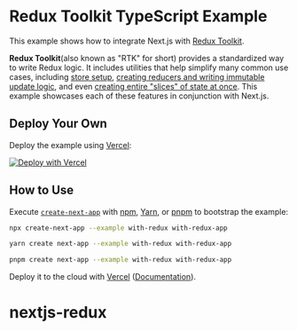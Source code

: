 # Redux Toolkit TypeScript Example

This example shows how to integrate Next.js with [Redux Toolkit](https://redux-toolkit.js.org).

**Redux Toolkit**(also known as "RTK" for short) provides a standardized way to write Redux logic. It includes utilities that help simplify many common use cases, including [store setup](https://redux-toolkit.js.org/api/configureStore), [creating reducers and writing immutable update logic](https://redux-toolkit.js.org/api/createreducer), and even [creating entire "slices" of state at once](https://redux-toolkit.js.org/api/createslice). This example showcases each of these features in conjunction with Next.js.

## Deploy Your Own

Deploy the example using [Vercel](https://vercel.com?utm_source=github&utm_medium=readme&utm_campaign=next-example):

[![Deploy with Vercel](https://vercel.com/button)](https://vercel.com/new/clone?repository-url=https://github.com/vercel/next.js/tree/canary/examples/with-redux&project-name=with-redux&repository-name=with-redux)

## How to Use

Execute [`create-next-app`](https://github.com/vercel/next.js/tree/canary/packages/create-next-app) with [npm](https://docs.npmjs.com/cli/init), [Yarn](https://yarnpkg.com/lang/en/docs/cli/create/), or [pnpm](https://pnpm.io) to bootstrap the example:

```bash
npx create-next-app --example with-redux with-redux-app
```

```bash
yarn create next-app --example with-redux with-redux-app
```

```bash
pnpm create next-app --example with-redux with-redux-app
```

Deploy it to the cloud with [Vercel](https://vercel.com/new?utm_source=github&utm_medium=readme&utm_campaign=next-example) ([Documentation](https://nextjs.org/docs/deployment)).
# nextjs-redux
